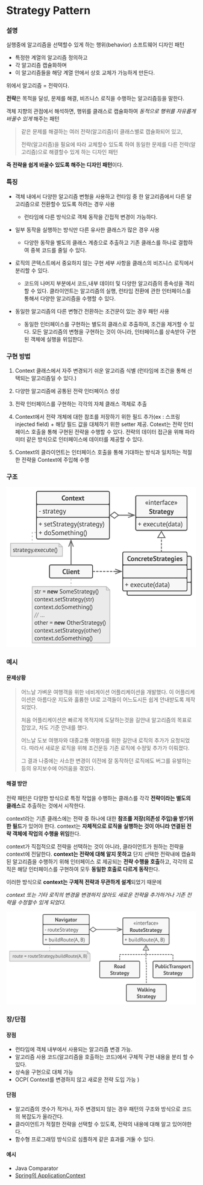 Strategy Pattern
================

### 설명

실행중에 알고리즘을 선택할수 있게 하는 행위(behavior) 소프트웨어 디자인 패턴

- 특정한 계열의 알고리즘 정의하고
- 각 알고리즘 캡슐화하며
- 이 알고리즘들을 해당 계열 안에서 상호 교체가 가능하게 만든다.

위에서 알고리즘 = 전략이다.

**전략**은 목적을 달성, 문제를 해결, 비즈니스 로직을 수행하는 알고리즘등을 말한다.

객체 지향의 관점에서 해석하면, 행위를 클래스로 캡슐화하여 *동적으로 행위를 자유롭게 바꿀수 있게* 해주는 패턴

> 같은 문제를 해결하는 여러 전략(알고리즘)이 클래스별로 캡슐화되어 있고,
>
> 전략(알고리즘)을 필요에 따라 교체할수 있도록 하여 동일한 문제를 다른 전략(알고리즘)으로 해결할수 있게 하는 디자인 패턴

**즉 전략을 쉽게 바꿀수 있도록 해주는 디자인 패턴**이다.

### 특징

- 객체 내에서 다양한 알고리즘 변형을 사용하고 런타임 중 한 알고리즘에서 다른 알고리즘으로 전환할수 있도록 하려는 경우 사용
  - 런타임에 다른 방식으로 객체 동작을 간접적 변경이 가능하다.
  

- 일부 동작을 실행하는 방식만 다른 유사한 클래스가 많은 경우 사용
  - 다양한 동작을 별도의 클래스 계층으로 추출하고 기존 클래스를 하나로 결합하여 중복 코드를 줄일 수 있다.
  
- 로직의 콘텍스트에서 중요하지 않는 구현 세부 사항을 클래스의 비즈니스 로직에서 분리할 수 있다.
  - 코드의 나머지 부분에서 코드,내부 데이터 및 다양한 알고리즘의 종속성을 격리할 수 있다. 클라이언트는 알고리즘의 실행, 런타임 전환에 관한 인터페이스를 통해서 다양한 알고리즘을 수행할 수 있다. 

- 동일한 알고리즘의 다른 변형간 전환하는 조건문이 있는 경우 패턴 사용
  - 동일한 인터페이스를 구현하는 별도의 클래스로 추출하여, 조건을 제거할 수 있다. 모든 알고리즘의 변형을 구현하는 것이 아니라, 인터페이스를 상속받아 구현된 객체에 실행을 위임한다.

### 구현 방법
1. Context 클래스에서 자주 변경되기 쉬운 알고리즘 식별 (런타임에 조건을 통해 선택되는 알고리즘일 수 있다.)


2. 다양한 알고리즘에 공통된 전략 인터페이스 생성 


3. 전략 인터페이스를 구현하는 각각의 자체 클래스 객체로 추출


4. Context에서 전략 개체에 대한 참조를 저장하기 위한 필드 추가(ex : 스프링 injected field) + 해당 필드 값을 대체하기 위한 setter 제공. Cotext는 전략 인터페이스 호출을 통해 구현된 전략을 수행할 수 있다. 전략의 데이터 접근을 위해 파라미터 같은 방식으로 인터페이스에 데이터를 제공할 수 있다.


5. Context의 클라이언트는 인터페이스 호출을 통해 기대하는 방식과 일치하는 적절한 전략을 Context에 주입해 수행 


### 구조
![전략 패턴](../../../../../resources/image/strategy3.png)



### 예시

#### 문제상황 
>   어느날 가벼운 여행객을 위한 네비게이션 어플리케이션을 개발했다. 
이 어플리케이션은 아름다운 지도와 훌륭한 UI로 고객들이 어느도시든 쉽게 안내받도록 제작되었다.
> 
> 처음 어플리케이션은 빠르게 목적지에 도달하는것을 길안내 알고리즘의 목표로 잡았고, 차도 기준 안내를 했다.
> 
>어느날 도보 여행자와 대중교통 여행자를 위한 길안내 로직의 추가가 요청되었다. 따라서 새로운 로직을 위해 조건문등 기존 로직에 수정및 추가가 이뤄졌다.
> 
> 그 결과 나중에는 사소한 변경이 이전에 잘 동작하던 로직에도 버그를 유발하는 등의 유지보수에 어려움을 겪었다.
 

#### 해결 방안 
전략 패턴은 다양한 방식으로 특정 작업을 수행하는 클래스를 각각 **전략이라는 별도의 클래스**로 
추출하는 것에서 시작한다.

context라는 기존 클래스에는 전략 중 하나에 대한 **참조를 저장(의존성 주입)을 받기위한 필드**가 있어야 한다.
context는 **자체적으로 로직을 실행하는 것이 아니라 연결된 전략 객체에 작업의 수행을 위임**한다.

context가 직접적으로 전략을 선택하는 것이 아니라, 클라이언트가 원하는 전략을 context에 전달한다.
**context는 전략에 대해 알지 못하고** 단지 선택한 전략내에 캡슐화된 알고리즘을 수행하기 위해 인터페이스
로 제공되는 **전략 수행을 호출**하고, 각각의 로직은 해당 인터페이스를 구현하여 모두 **동일한 호출로 다르게 동작**한다.

이러한 방식으로 **context는 구체적 전략과 무관하게 설계**되었기 때문에 

_context 또는
기타 로직의 변경을 변경하지 않아도 새로운 전략을 추가하거나 기존 전략을 수정할수 있게 되었다._

![전략 패턴](../../../../../resources/image/strategy2.png) 

### 장/단점

#### 장점
- 런타임에 객체 내부에서 사용되는 알고리즘 변경 가능.
- 알고리즘 사용 코드(알고리즘을 호출하는 코드)에서 구체적 구현 내용을 분리 할 수 있다.
- 상속을 구현으로 대체 가능
- OCP( Context를 변경하지 않고 새로운 전략 도입 가능 )

#### 단점
- 알고리즘의 갯수가 적거나, 자주 변경되지 않는 경우 패턴의 구조와 방식으로 코드의 복잡도가 올라간다.
- 클라이언트가 적절한 전략을 선택할 수 있도록, 전략의 내용에 대해 알고 있어야한다.
- 함수형 프로그래밍 방식으로 심플하게 같은 효과를 거둘 수 있다.


#### 예시
- Java Comparator
- [Spring의 ApplicationContext](useCase/Spring/ApplicationContenxt.md)